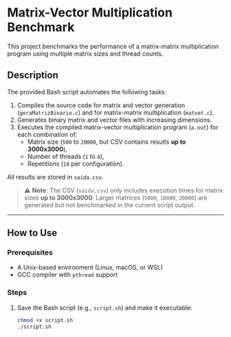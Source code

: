 # Matrix-Vector Multiplication Benchmark

This project benchmarks the performance of a matrix-matrix multiplication program using multiple matrix sizes and thread counts.

## Description

The provided Bash script automates the following tasks:

1. Compiles the source code for matrix and vector generation (`geraMatrizBinario.c`) and for matrix-matrix multiplication (`matvet.c`).
2. Generates binary matrix and vector files with increasing dimensions.
3. Executes the compiled matrix-vector multiplication program (`a.out`) for each combination of:
   - Matrix  size (`500` to `20000`, but CSV contains results **up to 3000x3000**),
   - Number of threads (`1` to `4`),
   - Repetitions (`10` per configuration).

All results are stored in `saida.csv`.

> ⚠️ **Note**: The CSV (`saida.csv`) only includes execution times for matrix sizes **up to 3000x3000**. Larger matrices (`5000`, `10000`, `20000`) are generated but not benchmarked in the current script output.

---

## How to Use

### Prerequisites

- A Unix-based environment (Linux, macOS, or WSL)
- GCC compiler with `pthread` support

### Steps

1. Save the Bash script (e.g., `script.sh`) and make it executable:
   ```bash
   chmod +x script.sh
   ./script.sh
